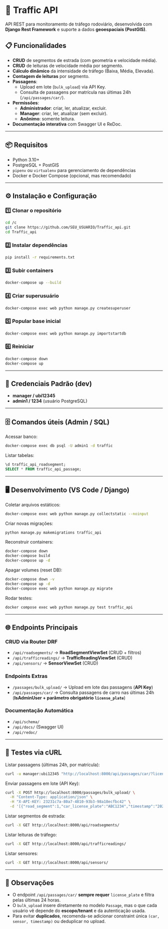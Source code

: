 # 🚦 Traffic API

API REST para monitoramento de tráfego rodoviário, desenvolvida com **Django Rest Framework** e suporte a dados **geoespaciais (PostGIS)**.

## 📋 Funcionalidades
- **CRUD** de segmentos de estrada (com geometria e velocidade média).
- **CRUD** de leituras de velocidade média por segmento.
- **Cálculo dinâmico** da intensidade de tráfego (Baixa, Média, Elevada).
- **Contagem de leituras** por segmento.
- **Passagens**:
  - Upload em lote (`bulk_upload`) via API Key.
  - Consulta de passagens por matrícula nas últimas 24h (`/api/passages/car/`).
- **Permissões**:
  - **Administrador**: criar, ler, atualizar, excluir.
  - **Manager**: criar, ler, atualizar (sem excluir).
  - **Anônimo**: somente leitura.
- **Documentação interativa** com Swagger UI e ReDoc.

---

## 📦 Requisitos
- Python 3.10+
- PostgreSQL + PostGIS
- `pipenv` ou `virtualenv` para gerenciamento de dependências
- Docker e Docker Compose (opcional, mas recomendado)

---

## ⚙️ Instalação e Configuração

### 1️⃣ Clonar o repositório
```bash
cd /c
git clone https://github.com/SEU_USUARIO/Traffic_api.git
cd Traffic_api
```

### 2️⃣ Instalar dependências
```bash
pip install -r requirements.txt
```

### 3️⃣ Subir containers
```bash
docker-compose up --build
```

### 4️⃣ Criar superusuário
```bash
docker-compose exec web python manage.py createsuperuser
```

### 5️⃣ Popular base inicial
```bash
docker-compose exec web python manage.py importstartdb
```

### 6️⃣ Reiniciar
```bash
docker-compose down
docker-compose up
```

---

## 🔑 Credenciais Padrão (dev)
- **manager / ubi12345**
- **admin1 / 1234** (usuário PostgreSQL)

---

## 🗄️ Comandos úteis (Admin / SQL)

Acessar banco:
```bash
docker-compose exec db psql -U admin1 -d traffic
```
Listar tabelas:
```sql
\d traffic_api_roadsegment;
SELECT * FROM traffic_api_passage;
```

---

## 🖥️ Desenvolvimento (VS Code / Django)

Coletar arquivos estáticos:
```bash
docker-compose exec web python manage.py collectstatic --noinput
```

Criar novas migrações:
```bash
python manage.py makemigrations traffic_api
```

Reconstruir containers:
```bash
docker-compose down
docker-compose build
docker-compose up -d
```

Apagar volumes (reset DB):
```bash
docker-compose down -v
docker-compose up -d
docker-compose exec web python manage.py migrate
```

Rodar testes:
```bash
docker compose exec web python manage.py test traffic_api
```

---

## 🌐 Endpoints Principais

### CRUD via Router DRF
- `/api/roadsegments/` → **RoadSegmentViewSet** (CRUD + filtros)
- `/api/trafficreadings/` → **TrafficReadingViewSet** (CRUD)
- `/api/sensors/` → **SensorViewSet** (CRUD)

### Endpoints Extras
- `/passages/bulk_upload/` → Upload em lote das passagens (**API Key**)
- `/api/passages/car/` → Consulta passagens de carro nas últimas 24h (**IsAdminUser + parâmetro obrigatório `license_plate`**)

### Documentação Automática
- `/api/schema/`
- `/api/docs/` (Swagger UI)
- `/api/redoc/`

---

## 🧪 Testes via cURL

Listar passagens (últimas 24h, por matrícula):
```bash
curl -u manager:ubi12345 "http://localhost:8000/api/passages/car/?license_plate=ABC1234"
```

Enviar passagens em lote (API Key):
```bash
curl -X POST http://localhost:8000/passages/bulk_upload/ \
  -H "Content-Type: application/json" \
  -H "X-API-KEY: 23231c7a-80a7-4810-93b3-98a18ecfbc42" \
  -d '[{"road_segment":1,"car_license_plate":"ABC1234","timestamp":"2025-08-12T14:30:00Z","sensor_uuid":"270e4cc0-d454-4b42-8682-80e87c3d163c"}]'
```

Listar segmentos de estrada:
```bash
curl -X GET http://localhost:8000/api/roadsegments/
```

Listar leituras de tráfego:
```bash
curl -X GET http://localhost:8000/api/trafficreadings/
```

Listar sensores:
```bash
curl -X GET http://localhost:8000/api/sensors/
```

---

## 📌 Observações
- O endpoint `/api/passages/car/` **sempre requer** `license_plate` e filtra pelas últimas 24 horas.
- O `bulk_upload` insere diretamente no modelo `Passage`, mas o que cada usuário vê depende do **escopo/tenant** e da autenticação usada.
- Para evitar **duplicados**, recomenda-se adicionar constraint única `(car, sensor, timestamp)` ou deduplicar no upload.
